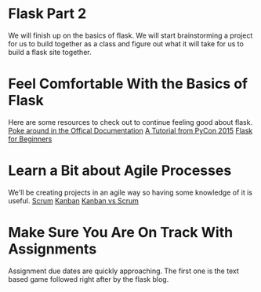 # Flask Part 2
We will finish up on the basics of flask. We will start brainstorming a project for us to build together as a class and figure out what it will take for us to build a flask site together.

# Feel Comfortable With the Basics of Flask
Here are some resources to check out to continue feeling good about flask.
[Poke around in the Offical Documentation](http://flask.pocoo.org/docs/0.10/)
[A Tutorial from PyCon 2015](https://www.youtube.com/watch?v=DIcpEg77gdE)
[Flask for Beginners](https://www.gitbook.com/book/caseym/flask-for-beginners/details)

# Learn a Bit about Agile Processes
We'll be creating projects in an agile way so having some knowledge of it is useful.
[Scrum](https://www.scrumalliance.org/why-scrum/scrum-guide)
[Kanban](https://en.wikipedia.org/wiki/Kanban)
[Kanban vs Scrum](https://leankit.com/learn/kanban/kanban-vs-scrum/)

# Make Sure You Are On Track With Assignments
Assignment due dates are quickly approaching. The first one is the text based game followed right after by the flask blog.
